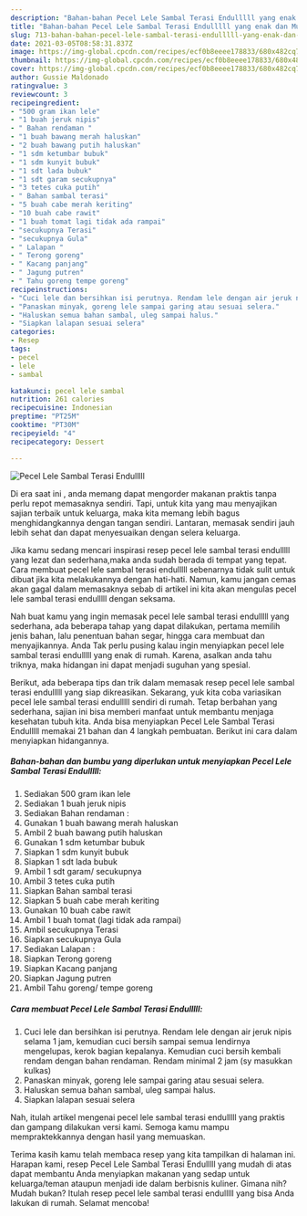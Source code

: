 ```yaml
---
description: "Bahan-bahan Pecel Lele Sambal Terasi Endulllll yang enak dan Mudah Dibuat"
title: "Bahan-bahan Pecel Lele Sambal Terasi Endulllll yang enak dan Mudah Dibuat"
slug: 713-bahan-bahan-pecel-lele-sambal-terasi-endulllll-yang-enak-dan-mudah-dibuat
date: 2021-03-05T08:58:31.837Z
image: https://img-global.cpcdn.com/recipes/ecf0b8eeee178833/680x482cq70/pecel-lele-sambal-terasi-endulllll-foto-resep-utama.jpg
thumbnail: https://img-global.cpcdn.com/recipes/ecf0b8eeee178833/680x482cq70/pecel-lele-sambal-terasi-endulllll-foto-resep-utama.jpg
cover: https://img-global.cpcdn.com/recipes/ecf0b8eeee178833/680x482cq70/pecel-lele-sambal-terasi-endulllll-foto-resep-utama.jpg
author: Gussie Maldonado
ratingvalue: 3
reviewcount: 3
recipeingredient:
- "500 gram ikan lele"
- "1 buah jeruk nipis"
- " Bahan rendaman "
- "1 buah bawang merah haluskan"
- "2 buah bawang putih haluskan"
- "1 sdm ketumbar bubuk"
- "1 sdm kunyit bubuk"
- "1 sdt lada bubuk"
- "1 sdt garam secukupnya"
- "3 tetes cuka putih"
- " Bahan sambal terasi"
- "5 buah cabe merah keriting"
- "10 buah cabe rawit"
- "1 buah tomat lagi tidak ada rampai"
- "secukupnya Terasi"
- "secukupnya Gula"
- " Lalapan "
- " Terong goreng"
- " Kacang panjang"
- " Jagung putren"
- " Tahu goreng tempe goreng"
recipeinstructions:
- "Cuci lele dan bersihkan isi perutnya. Rendam lele dengan air jeruk nipis selama 1 jam, kemudian cuci bersih sampai semua lendirnya mengelupas, kerok bagian kepalanya. Kemudian cuci bersih kembali rendam dengan bahan rendaman. Rendam minimal 2 jam (sy masukkan kulkas)"
- "Panaskan minyak, goreng lele sampai garing atau sesuai selera."
- "Haluskan semua bahan sambal, uleg sampai halus."
- "Siapkan lalapan sesuai selera"
categories:
- Resep
tags:
- pecel
- lele
- sambal

katakunci: pecel lele sambal 
nutrition: 261 calories
recipecuisine: Indonesian
preptime: "PT25M"
cooktime: "PT30M"
recipeyield: "4"
recipecategory: Dessert

---
```



![Pecel Lele Sambal Terasi Endulllll](https://img-global.cpcdn.com/recipes/ecf0b8eeee178833/680x482cq70/pecel-lele-sambal-terasi-endulllll-foto-resep-utama.jpg)

Di era  saat ini , anda memang dapat mengorder makanan praktis tanpa perlu repot memasaknya sendiri. Tapi, untuk kita yang mau menyajikan sajian terbaik untuk keluarga, maka kita memang lebih bagus menghidangkannya dengan tangan sendiri. Lantaran, memasak sendiri jauh lebih sehat dan dapat menyesuaikan dengan selera keluarga.

Jika kamu sedang mencari inspirasi resep pecel lele sambal terasi endulllll yang lezat dan sederhana,maka anda sudah berada di tempat yang tepat. Cara membuat pecel lele sambal terasi endulllll  sebenarnya tidak sulit untuk dibuat jika kita melakukannya dengan hati-hati. Namun, kamu jangan cemas akan gagal dalam memasaknya 
sebab di artikel ini kita akan mengulas pecel lele sambal terasi endulllll dengan seksama.  



Nah buat kamu yang ingin memasak pecel lele sambal terasi endulllll yang sederhana, ada beberapa tahap yang dapat dilakukan, pertama memilih jenis bahan, lalu penentuan bahan segar, hingga cara membuat dan menyajikannya. Anda Tak perlu pusing kalau ingin menyiapkan pecel lele sambal terasi endulllll yang enak di rumah. Karena, asalkan anda  tahu triknya, maka hidangan ini dapat menjadi suguhan yang spesial.

Berikut, ada beberapa tips dan trik dalam memasak resep pecel lele sambal terasi endulllll yang siap dikreasikan. Sekarang, yuk kita coba variasikan pecel lele sambal terasi endulllll sendiri di rumah. Tetap berbahan yang sederhana, sajian ini bisa memberi manfaat untuk membantu menjaga kesehatan tubuh kita. Anda bisa menyiapkan Pecel Lele Sambal Terasi Endulllll memakai 21 bahan dan 4 langkah pembuatan. Berikut ini cara dalam menyiapkan hidangannya.

<!--inarticleads1-->

##### Bahan-bahan dan bumbu yang diperlukan untuk menyiapkan Pecel Lele Sambal Terasi Endulllll:

1. Sediakan 500 gram ikan lele
1. Sediakan 1 buah jeruk nipis
1. Sediakan  Bahan rendaman :
1. Gunakan 1 buah bawang merah haluskan
1. Ambil 2 buah bawang putih haluskan
1. Gunakan 1 sdm ketumbar bubuk
1. Siapkan 1 sdm kunyit bubuk
1. Siapkan 1 sdt lada bubuk
1. Ambil 1 sdt garam/ secukupnya
1. Ambil 3 tetes cuka putih
1. Siapkan  Bahan sambal terasi
1. Siapkan 5 buah cabe merah keriting
1. Gunakan 10 buah cabe rawit
1. Ambil 1 buah tomat (lagi tidak ada rampai)
1. Ambil secukupnya Terasi
1. Siapkan secukupnya Gula
1. Sediakan  Lalapan :
1. Siapkan  Terong goreng
1. Siapkan  Kacang panjang
1. Siapkan  Jagung putren
1. Ambil  Tahu goreng/ tempe goreng




<!--inarticleads2-->

##### Cara membuat Pecel Lele Sambal Terasi Endulllll:

1. Cuci lele dan bersihkan isi perutnya. Rendam lele dengan air jeruk nipis selama 1 jam, kemudian cuci bersih sampai semua lendirnya mengelupas, kerok bagian kepalanya. Kemudian cuci bersih kembali rendam dengan bahan rendaman. Rendam minimal 2 jam (sy masukkan kulkas)
1. Panaskan minyak, goreng lele sampai garing atau sesuai selera.
1. Haluskan semua bahan sambal, uleg sampai halus.
1. Siapkan lalapan sesuai selera




Nah, itulah artikel mengenai  pecel lele sambal terasi endulllll  yang praktis dan gampang dilakukan versi kami. Semoga kamu mampu mempraktekkannya dengan hasil yang memuaskan. 

Terima kasih kamu telah membaca resep yang kita tampilkan di halaman ini. Harapan kami, resep  Pecel Lele Sambal Terasi Endulllll yang mudah di atas dapat membantu Anda menyiapkan makanan yang sedap untuk keluarga/teman ataupun menjadi ide dalam berbisnis kuliner. Gimana nih? Mudah bukan? Itulah resep pecel lele sambal terasi endulllll yang bisa Anda lakukan di rumah. Selamat mencoba!

